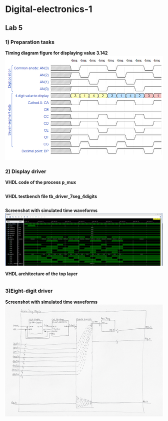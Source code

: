 # Digital-electronics-1
## Lab 5
### 1) Preparation tasks
**Timing diagram figure for displaying value 3.142**
![Simulation](images/diagram.png)

### 2) Display driver
**VHDL code of the process p_mux**
```vhdl

```

**VHDL testbench file tb_driver_7seg_4digits**
```vhdl

```

**Screenshot with simulated time waveforms**
![Simulation](images/simulation.png)

**VHDL architecture of the top layer**
```vhdl

```

### 3)Eight-digit driver
**Screenshot with simulated time waveforms**
![Simulation](images/driverschematic.png)
